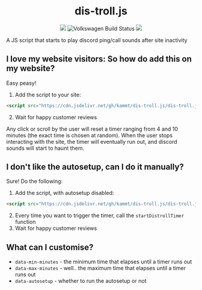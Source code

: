 <h1 align="center">dis-troll.js</h1>
<p align="center">
<img src="https://data.jsdelivr.com/v1/package/gh/kammt/dis-troll.js/badge"> 
<img src="https://auchenberg.github.io/volkswagen/volkswargen_ci.svg?v=1" alt="Volkswagen Build Status">  
<img src="https://github.com/kammt/dis-troll.js/actions/workflows/main.yml/badge.svg">  
</p>
A JS script that starts to play discord ping/call sounds after site inactivity

## I love my website visitors: So how do add this on my website?
Easy peasy! 
1. Add the script to your site:
```html
<script src="https://cdn.jsdelivr.net/gh/kammt/dis-troll.js/dis-troll.js"></script>
```
2. Wait for happy customer reviews

Any click or scroll by the user will reset a timer ranging from 4 and 10 minutes (the exact time is chosen at random).
When the user stops interacting with the site, the timer will eventually run out, and discord sounds will start to haunt them.

## I don't like the autosetup, can I do it manually?
Sure! Do the following:
1. Add the script, with autosetup disabled:
```html
<script src="https://cdn.jsdelivr.net/gh/kammt/dis-troll.js/dis-troll.js" data-autosetup="false"></script>
```
2. Every time you want to trigger the timer, call the `startDistrollTimer` function
3. Wait for happy customer reviews

## What can I customise?
- `data-min-minutes` - the minimum time that elapses until a timer runs out
- `data-max-minutes` - well.. the maximum time that elapses until a timer runs out
- `data-autosetup` - whether to run the autosetup or not
